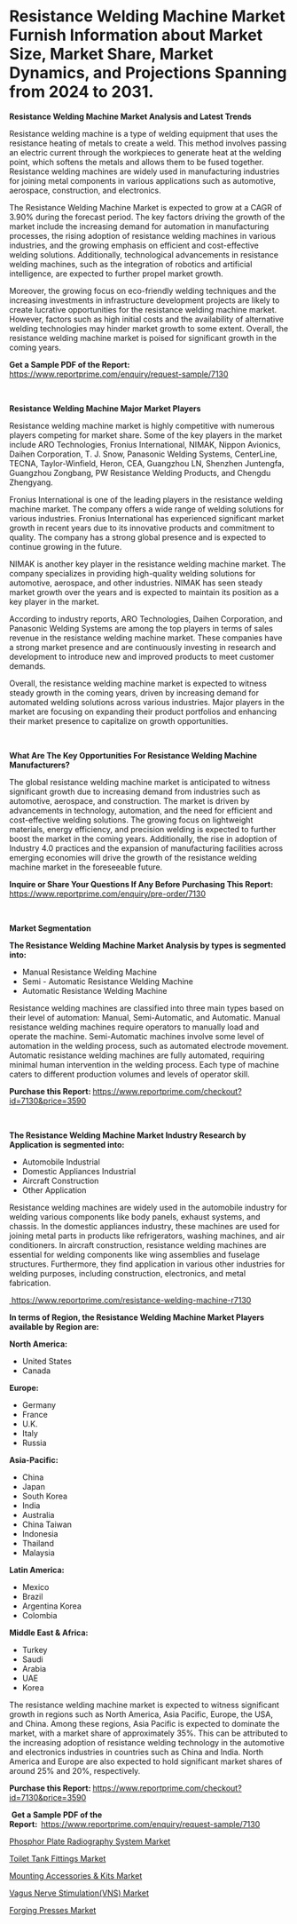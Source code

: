 <p><h1>Resistance Welding Machine Market Furnish Information about Market Size, Market Share, Market Dynamics, and Projections Spanning from 2024 to 2031.</h1></p><p><strong>Resistance Welding Machine Market Analysis and Latest Trends</strong></p>
<p><p>Resistance welding machine is a type of welding equipment that uses the resistance heating of metals to create a weld. This method involves passing an electric current through the workpieces to generate heat at the welding point, which softens the metals and allows them to be fused together. Resistance welding machines are widely used in manufacturing industries for joining metal components in various applications such as automotive, aerospace, construction, and electronics.</p><p>The Resistance Welding Machine Market is expected to grow at a CAGR of 3.90% during the forecast period. The key factors driving the growth of the market include the increasing demand for automation in manufacturing processes, the rising adoption of resistance welding machines in various industries, and the growing emphasis on efficient and cost-effective welding solutions. Additionally, technological advancements in resistance welding machines, such as the integration of robotics and artificial intelligence, are expected to further propel market growth.</p><p>Moreover, the growing focus on eco-friendly welding techniques and the increasing investments in infrastructure development projects are likely to create lucrative opportunities for the resistance welding machine market. However, factors such as high initial costs and the availability of alternative welding technologies may hinder market growth to some extent. Overall, the resistance welding machine market is poised for significant growth in the coming years.</p></p>
<p><strong>Get a Sample PDF of the Report:&nbsp;</strong> <a href="https://www.reportprime.com/enquiry/request-sample/7130">https://www.reportprime.com/enquiry/request-sample/7130</a></p>
<p>&nbsp;</p>
<p><strong>Resistance Welding Machine Major Market Players</strong></p>
<p><p>Resistance welding machine market is highly competitive with numerous players competing for market share. Some of the key players in the market include ARO Technologies, Fronius International, NIMAK, Nippon Avionics, Daihen Corporation, T. J. Snow, Panasonic Welding Systems, CenterLine, TECNA, Taylor-Winfield, Heron, CEA, Guangzhou LN, Shenzhen Juntengfa, Guangzhou Zongbang, PW Resistance Welding Products, and Chengdu Zhengyang.</p><p>Fronius International is one of the leading players in the resistance welding machine market. The company offers a wide range of welding solutions for various industries. Fronius International has experienced significant market growth in recent years due to its innovative products and commitment to quality. The company has a strong global presence and is expected to continue growing in the future.</p><p>NIMAK is another key player in the resistance welding machine market. The company specializes in providing high-quality welding solutions for automotive, aerospace, and other industries. NIMAK has seen steady market growth over the years and is expected to maintain its position as a key player in the market.</p><p>According to industry reports, ARO Technologies, Daihen Corporation, and Panasonic Welding Systems are among the top players in terms of sales revenue in the resistance welding machine market. These companies have a strong market presence and are continuously investing in research and development to introduce new and improved products to meet customer demands.</p><p>Overall, the resistance welding machine market is expected to witness steady growth in the coming years, driven by increasing demand for automated welding solutions across various industries. Major players in the market are focusing on expanding their product portfolios and enhancing their market presence to capitalize on growth opportunities.</p></p>
<p>&nbsp;</p>
<p><strong>What Are The Key Opportunities For Resistance Welding Machine Manufacturers?</strong></p>
<p><p>The global resistance welding machine market is anticipated to witness significant growth due to increasing demand from industries such as automotive, aerospace, and construction. The market is driven by advancements in technology, automation, and the need for efficient and cost-effective welding solutions. The growing focus on lightweight materials, energy efficiency, and precision welding is expected to further boost the market in the coming years. Additionally, the rise in adoption of Industry 4.0 practices and the expansion of manufacturing facilities across emerging economies will drive the growth of the resistance welding machine market in the foreseeable future.</p></p>
<p><strong>Inquire or Share Your Questions If Any Before Purchasing This Report:</strong> <a href="https://www.reportprime.com/enquiry/pre-order/7130">https://www.reportprime.com/enquiry/pre-order/7130</a></p>
<p>&nbsp;</p>
<p><strong>Market Segmentation</strong></p>
<p><strong>The Resistance Welding Machine Market Analysis by types is segmented into:</strong></p>
<p><ul><li>Manual Resistance Welding Machine</li><li>Semi - Automatic Resistance Welding Machine</li><li>Automatic Resistance Welding Machine</li></ul></p>
<p><p>Resistance welding machines are classified into three main types based on their level of automation: Manual, Semi-Automatic, and Automatic. Manual resistance welding machines require operators to manually load and operate the machine. Semi-Automatic machines involve some level of automation in the welding process, such as automated electrode movement. Automatic resistance welding machines are fully automated, requiring minimal human intervention in the welding process. Each type of machine caters to different production volumes and levels of operator skill.</p></p>
<p><strong>Purchase this Report:&nbsp;</strong><a href="https://www.reportprime.com/checkout?id=7130&price=3590">https://www.reportprime.com/checkout?id=7130&price=3590</a></p>
<p>&nbsp;</p>
<p><strong>The Resistance Welding Machine Market Industry Research by Application is segmented into:</strong></p>
<p><ul><li>Automobile Industrial</li><li>Domestic Appliances Industrial</li><li>Aircraft Construction</li><li>Other Application</li></ul></p>
<p><p>Resistance welding machines are widely used in the automobile industry for welding various components like body panels, exhaust systems, and chassis. In the domestic appliances industry, these machines are used for joining metal parts in products like refrigerators, washing machines, and air conditioners. In aircraft construction, resistance welding machines are essential for welding components like wing assemblies and fuselage structures. Furthermore, they find application in various other industries for welding purposes, including construction, electronics, and metal fabrication.</p></p>
<p><a href="https://www.reportprime.com/resistance-welding-machine-r7130">&nbsp;https://www.reportprime.com/resistance-welding-machine-r7130</a></p>
<p><strong>In terms of Region, the Resistance Welding Machine Market Players available by Region are:</strong></p>
<p>
    <p> <strong> North America: </strong>
        <ul>
            <li>United States</li>
            <li>Canada</li>
        </ul>
        </p> 
    <p> <strong> Europe: </strong>
        <ul>
            <li>Germany</li>
            <li>France</li>
            <li>U.K.</li>
            <li>Italy</li>
            <li>Russia</li>
        </ul>
        </p> 
    <p> <strong> Asia-Pacific: </strong>
        <ul>
            <li>China</li>
            <li>Japan</li>
            <li>South Korea</li>
            <li>India</li>
            <li>Australia</li>
            <li>China Taiwan</li>
            <li>Indonesia</li>
            <li>Thailand</li>
            <li>Malaysia</li>
        </ul>
        </p> 
    <p> <strong> Latin America: </strong>
        <ul>
            <li>Mexico</li>
            <li>Brazil</li>
            <li>Argentina Korea</li>
            <li>Colombia</li>
        </ul>
        </p> 
    <p> <strong> Middle East & Africa: </strong>
        <ul>
            <li>Turkey</li>
            <li>Saudi</li>
            <li>Arabia</li>
            <li>UAE</li>
            <li>Korea</li>
        </ul>
    </p>
    </p>
<p><p>The resistance welding machine market is expected to witness significant growth in regions such as North America, Asia Pacific, Europe, the USA, and China. Among these regions, Asia Pacific is expected to dominate the market, with a market share of approximately 35%. This can be attributed to the increasing adoption of resistance welding technology in the automotive and electronics industries in countries such as China and India. North America and Europe are also expected to hold significant market shares of around 25% and 20%, respectively.</p></p>
<p><strong>Purchase this Report: </strong><a href="https://www.reportprime.com/checkout?id=7130&price=3590">https://www.reportprime.com/checkout?id=7130&price=3590</a></p>
<p>&nbsp;<strong>Get a Sample PDF of the Report:&nbsp;&nbsp;</strong><a href="https://www.reportprime.com/enquiry/request-sample/7130">https://www.reportprime.com/enquiry/request-sample/7130</a></p>
<p><strong></strong></p>
<p><p><a href="https://medium.com/@brisistensen57567/phosphor-plate-radiography-system-market-share-market-analysis-growth-trends-forecasts-for-70e968628d0e?postPublishedType=initial">Phosphor Plate Radiography System Market</a></p><p><a href="https://github.com/kishanagarner91/Market-Research-Report-List-1/blob/main/toilet-tank-fittings-market.md">Toilet Tank Fittings Market</a></p><p><a href="https://www.linkedin.com/pulse/mounting-accessories-kits-market-analysis-report-global-insights-1kccc?trackingId=AhU2OAYpRq2nFlbodigTlg%3D%3D">Mounting Accessories & Kits Market</a></p><p><a href="https://medium.com/@ralphyoung1949/global-vagus-nerve-stimulation-vns-market-size-share-analysis-by-product-type-by-application-c6c3073f974c">Vagus Nerve Stimulation(VNS) Market</a></p><p><a href="https://github.com/FredaSauer/Market-Research-Report-List-1/blob/main/forging-presses-market.md">Forging Presses Market</a></p></p>